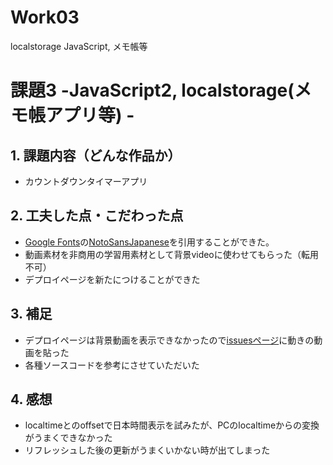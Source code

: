 # Work03
localstorage JavaScript, メモ帳等
# 課題3 -JavaScript2, localstorage(メモ帳アプリ等) -

## 1. 課題内容（どんな作品か）
- カウントダウンタイマーアプリ

## 2. 工夫した点・こだわった点
- [Google Fonts](https://fonts.google.com/)の[NotoSansJapanese](https://fonts.google.com/noto/specimen/Noto+Sans+JP)を引用することができた。
- 動画素材を非商用の学習用素材として背景videoに使わせてもらった（転用不可）
- デプロイページを新たにつけることができた

## 3. 補足
- デプロイページは背景動画を表示できなかったので[issuesページ](https://github.com/ars296/Work03/issues/1)に動きの動画を貼った
- 各種ソースコードを参考にさせていただいた

## 4. 感想
- localtimeとのoffsetで日本時間表示を試みたが、PCのlocaltimeからの変換がうまくできなかった
- リフレッシュした後の更新がうまくいかない時が出てしまった
